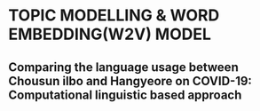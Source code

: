 
# TOPIC MODELLING & WORD EMBEDDING(W2V) MODEL
## Comparing the language usage between Chousun ilbo and Hangyeore on COVID-19: Computational linguistic based approach
